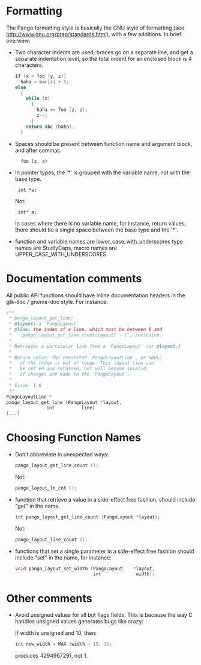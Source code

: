 Formatting
==========

The Pango formatting style is basically the GNU style of formatting
(see http://www.gnu.org/prep/standards.html), with a few additions.
In brief overview:

 - Two character indents are used; braces go on a separate line, and 
   get a separate indentation level, so the total indent for an
   enclosed block is 4 characters.


    ```c
    if (x < foo (y, z))
      haha = bar[4] + 5;
    else
      {
        while (z)
          {
            haha += foo (z, z);
            z--;
          }
        return abc (haha);
      }
    ```

 - Spaces should be present between function name and argument block,
   and after commas.

         foo (z, z)

 - In pointer types, the '*' is grouped with the variable name,
   not with the base type. 

        int *a;

    Not:

        int* a;

   In cases where there is no variable name, for instance, return
   values, there should be a single space between the base type 
   and the '*'.

 - function and variable names are lower_case_with_underscores
   type names are StudlyCaps, macro names are UPPER_CASE_WITH_UNDERSCORES


Documentation comments
======================

All public API functions should have inline documentation headers
in the gtk-doc / gnome-doc style. For instance:

```c
/**
 * pango_layout_get_line:
 * @layout: a `PangoLayout`
 * @line: the index of a line, which must be between 0 and
 *   `pango_layout_get_line_count(layout) - 1`, inclusive.
 * 
 * Retrieves a particular line from a `PangoLayout` (or @layout.)
 * 
 * Return value: the requested `PangoLayoutLine`, or %NULL
 *   if the index is out of range. This layout line can
 *   be ref'ed and retained, but will become invalid
 *   if changes are made to the `PangoLayout`.
 *
 * Since: 1.6
 */
PangoLayoutLine *
pango_layout_get_line (PangoLayout *layout,
		       int          line)
[...]
```

Choosing Function Names
=======================

- Don't abbreviate in unexpected ways:

  ```c
  pango_layout_get_line_count ();
  ```

  Not:

  ```c
  pango_layout_ln_cnt ();
  ```

- function that retrieve a value in a side-effect free fashion, should
  include "get" in the name.

  ```c
  int pango_layout_get_line_count (PangoLayout *layout);
  ```

  Not: 

  ```c
  pango_layout_line_count ();
  ```


- functions that set a single parameter in a side-effect free fashion
  should include "set" in the name, for instance:

  ```c
  void pango_layout_set_width (PangoLayout    *layout,
                               int             width);
  ```

Other comments
==============

- Avoid unsigned values for all but flags fields. This is because
  the way C handles unsigned values generates bugs like crazy:

  If width is unsigned and 10, then:

  ```c
  int new_width = MAX (width - 15, 1);
  ```

  produces 4294967291, not 1.

